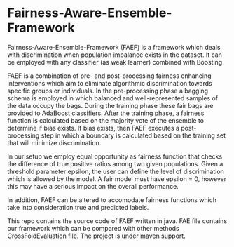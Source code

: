 # Fairness-Aware-Ensemble-Framework

Fairness-Aware-Ensemble-Framework (FAEF) is a framework which deals with discrimination when population imbalance exists in the dataset. It can be employed with any classifier (as weak learner) combined with Boosting.

FAEF is a combination of pre- and post-processing fairness enhancing interventions which aim to eliminate algorithmic discrimination towards specific groups or individuals. In the pre-processing phase a bagging schema is employed in which balanced and well-represented samples of the data occupy the bags. During the training phase these fair bags are provided to AdaBoost classifiers. After the training phase, a fairness function is calculated based on the majority vote of the ensemble to determine if bias exists. If bias exists, then FAEF executes a post-processing step in which a boundary is calculated based on the training set that will minimize discrimination.  

In our setup we employ equal opportunity as fairness function that checks the difference of true positive ratios among two given populations. Given a threshold parameter epsilon, the user can define the level of discrimination which is allowed by the model. A fair model must have epsilon = 0, however this may have a serious impact on the overall performance. 

In addition, FAEF can be altered to accomodate fairness functions which take into consideration true and predicted labels. 

This repo contains the source code of FAEF written in java. FAE file contains our framework which can be compared with other methods CrossFoldEvaluation file. The project is under maven support.
